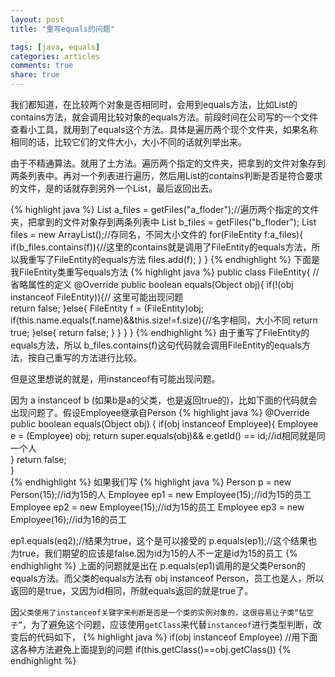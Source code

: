 ```yaml
---
layout: post
title: "重写equals的问题"

tags: [java, equals]
categories: articles
comments: true
share: true
---
```

我们都知道，在比较两个对象是否相同时，会用到equals方法，比如List的contains方法，就会调用比较对象的equals方法。前段时间在公司写的一个文件查看小工具，就用到了equals这个方法。具体是遍历两个现个文件夹，如果名称相同的话，比较它们的文件大小，大小不同的话就列举出来。

由于不精通算法。就用了土方法。遍历两个指定的文件夹，把拿到的文件对象存到两条列表中。再对一个列表进行遍历，然后用List的contains判断是否是符合要求的文件，是的话就存到另外一个List，最后返回出去。

{% highlight java %}
List<FileEntity> a_files = getFiles("a_floder");//遍历两个指定的文件夹，把拿到的文件对象存到两条列表中
List<FileEntity> b_files = getFiles("b_floder");
List<FileEntity> files = new ArrayList<FileEnityt>();//存同名，不同大小文件的
for(FileEntity f:a_files){
    if(b_files.contains(f)){//这里的contains就是调用了FileEntity的equals方法，所以我重写了FileEntity的equals方法
      files.add(f);
    }
}
{% endhighlight %}
下面是我FileEntity类重写equals方法
{% highlight java %}
public class FileEntity{
   //省略属性的定义
  @Override
   public boolean equals(Object obj){
      if(!(obj instanceof FileEntity)){//    这里可能出现问题   
      	return false;
      }else{
        FileEntity f = (FileEntity)obj;
        if(this.name.equals(f.name)&&this.size!=f.size){//名字相同，大小不同
             return true;
        }else{
             return false;
        }
      }
   }
}
{% endhighlight %}
由于重写了FileEntity的equals方法，所以 b_files.contains(f)这句代码就会调用FileEntity的equals方法，按自己重写的方法进行比较。

但是这里想说的就是，用instanceof有可能出现问题。

因为 a instanceof b  (如果b是a的父类，也是返回true的)，比如下面的代码就会出现问题了。假设Employee继承自Person
{% highlight java %}
@Override       
public boolean equals(Object obj) {
    if(obj instanceof Employee){
      Employee e = (Employee) obj;
      return super.equals(obj)&& e.getId() == id;//id相同就是同一个人            
    }
    return false;       
}  
{% endhighlight %}
如果我们写
{% highlight java %}
Person p = new Person(15);//id为15的人
Employee ep1 = new Employee(15);//id为15的员工
Employee ep2 = new Employee(15);//id为15的员工
Employee ep3 = new Employee(16);//id为16的员工

ep1.equals(eq2);//结果为true，这个是可以接受的
p.equals(ep1);//这个结果也为true，我们期望的应该是false.因为id为15的人不一定是id为15的员工
{% endhighlight %}
上面的问题就是出在 p.equals(ep1)调用的是父类Person的equals方法。而父类的equals方法有   obj instanceof Person，员工也是人，所以返回的是true，又因为id相同，所就equals返回的就是true了。

因`父类使用了instanceof关键字来判断是否是一个类的实例对象的，这很容易让子类“钻空子”`，为了避免这个问题，应该使用`getClass`来代替`instanceof`进行类型判断，改变后的代码如下，
{% highlight java %}
if(obj instanceof Employee)
//用下面这各种方法避免上面提到的问题
if(this.getClass()==obj.getClass())
{% endhighlight %}